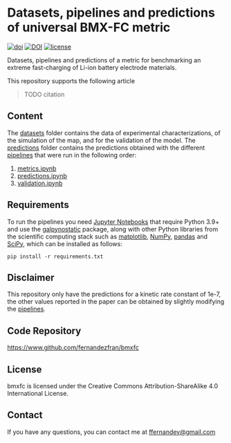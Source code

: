 # Datasets, pipelines and predictions of universal BMX-FC metric

[![doi](https://img.shields.io/badge/doi-TODO-c3211f)](https://www.doi.org/)
[![DOI](https://zenodo.org/badge/756983131.svg)](https://zenodo.org/doi/10.5281/zenodo.10662723)
[![license](https://img.shields.io/badge/License-CC%20BY%20SA%204.0-15a300)](https://creativecommons.org/licenses/by-sa/4.0/)

Datasets, pipelines and predictions of a metric for benchmarking an extreme 
fast-charging of Li-ion battery electrode materials.

This repository supports the following article

> TODO citation


## Content

The [datasets](https://github.com/fernandezfran/bmxfc/tree/main/datasets) folder 
contains the data of experimental characterizations, of the simulation of the map,
and for the validation of the model. The 
[predictions](https://github.com/fernandezfran/bmxfc/tree/main/predictions) folder 
contains the predictions obtained with the different 
[pipelines](https://github.com/fernandezfran/bmxfc/tree/main/pipelines) that were 
run in the following order:
1. [metrics.ipynb](https://github.com/fernandezfran/bmxfc/blob/main/pipelines/metrics.ipynb)
2. [predictions.ipynb](https://github.com/fernandezfran/bmxfc/blob/main/pipelines/predictions.ipynb)
3. [validation.ipynb](https://github.com/fernandezfran/bmxfc/blob/main/pipelines/validation.ipynb)


## Requirements

To run the pipelines you need [Jupyter Notebooks](https://jupyter.org/) that 
require Python 3.9+ and use the 
[galpynostatic](https://www.github.com/fernandezfran/galpynostatic) package, along
with other Python libraries from the scientific computing stack such as 
[matplotlib](https://matplotlib.org/), [NumPy](https://numpy.org/), 
[pandas](https://pandas.pydata.org/) and [SciPy](https://scipy.org/), which can be
installed as follows:
```
pip install -r requirements.txt
```


## Disclaimer

This repository only have the predictions for a kinetic rate constant of 1e-7,
the other values reported in the paper can be obtained by slightly modifying
the [pipelines](https://github.com/fernandezfran/bmxfc/tree/main/pipelines).


## Code Repository

https://www.github.com/fernandezfran/bmxfc


## License

bmxfc is licensed under the Creative Commons Attribution-ShareAlike 4.0 
International License.


## Contact

If you have any questions, you can contact me at <ffernandev@gmail.com>

